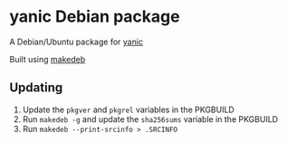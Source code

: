 # yanic Debian package

A Debian/Ubuntu package for [yanic](https://github.com/FreifunkBremen/yanic)

Built using [makedeb](https://makedeb.org/)


## Updating

1) Update the `pkgver` and `pkgrel` variables in the PKGBUILD
2) Run `makedeb -g` and update the `sha256sums` variable in the PKGBUILD
3) Run `makedeb --print-srcinfo > .SRCINFO`
